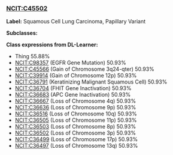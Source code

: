 
### [NCIT:C45502](http://purl.obolibrary.org/obo/NCIT_C45502)
**Label:** Squamous Cell Lung Carcinoma, Papillary Variant

**Subclasses:** 

**Class expressions from DL-Learner:**

- Thing 55.88%
- [NCIT:C98357](http://purl.obolibrary.org/obo/NCIT_C98357) (EGFR Gene Mutation) 50.93%
- [NCIT:C45566](http://purl.obolibrary.org/obo/NCIT_C45566) (Gain of Chromosome 3q24-qter) 50.93%
- [NCIT:C39914](http://purl.obolibrary.org/obo/NCIT_C39914) (Gain of Chromosome 12p) 50.93%
- [NCIT:C36791](http://purl.obolibrary.org/obo/NCIT_C36791) (Keratinizing Malignant Squamous Cell) 50.93%
- [NCIT:C36704](http://purl.obolibrary.org/obo/NCIT_C36704) (FHIT Gene Inactivation) 50.93%
- [NCIT:C36683](http://purl.obolibrary.org/obo/NCIT_C36683) (APC Gene Inactivation) 50.93%
- [NCIT:C36667](http://purl.obolibrary.org/obo/NCIT_C36667) (Loss of Chromosome 4q) 50.93%
- [NCIT:C36636](http://purl.obolibrary.org/obo/NCIT_C36636) (Loss of Chromosome 9p) 50.93%
- [NCIT:C36516](http://purl.obolibrary.org/obo/NCIT_C36516) (Loss of Chromosome 10q) 50.93%
- [NCIT:C36505](http://purl.obolibrary.org/obo/NCIT_C36505) (Loss of Chromosome 11p) 50.93%
- [NCIT:C36503](http://purl.obolibrary.org/obo/NCIT_C36503) (Loss of Chromosome 8p) 50.93%
- [NCIT:C36502](http://purl.obolibrary.org/obo/NCIT_C36502) (Loss of Chromosome 3p) 50.93%
- [NCIT:C36499](http://purl.obolibrary.org/obo/NCIT_C36499) (Loss of Chromosome 17p) 50.93%
- [NCIT:C36497](http://purl.obolibrary.org/obo/NCIT_C36497) (Loss of Chromosome 13q) 50.93%


